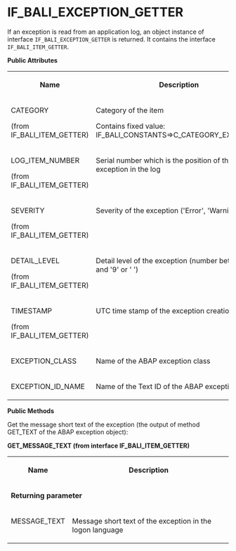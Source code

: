 <!-- loio40319b1d61284004ad309c42786056f5 -->

# IF\_BALI\_EXCEPTION\_GETTER

If an exception is read from an application log, an object instance of interface `IF_BALI_EXCEPTION_GETTER` is returned. It contains the interface `IF_BALI_ITEM_GETTER`.

**Public Attributes**


<table>
<tr>
<th valign="top">

Name

</th>
<th valign="top">

Description

</th>
</tr>
<tr>
<td valign="top">

CATEGORY

\(from IF\_BALI\_ITEM\_GETTER\)

</td>
<td valign="top">

Category of the item

Contains fixed value: IF\_BALI\_CONSTANTS=\>C\_CATEGORY\_EXCEPTION

</td>
</tr>
<tr>
<td valign="top">

LOG\_ITEM\_NUMBER

\(from IF\_BALI\_ITEM\_GETTER\)

</td>
<td valign="top">

Serial number which is the position of the exception in the log

</td>
</tr>
<tr>
<td valign="top">

SEVERITY

\(from IF\_BALI\_ITEM\_GETTER\)

</td>
<td valign="top">

Severity of the exception \('Error', 'Warning', etc\)

</td>
</tr>
<tr>
<td valign="top">

DETAIL\_LEVEL

\(from IF\_BALI\_ITEM\_GETTER\)

</td>
<td valign="top">

Detail level of the exception \(number between '1' and '9' or ' '\)

</td>
</tr>
<tr>
<td valign="top">

TIMESTAMP

\(from IF\_BALI\_ITEM\_GETTER\)

</td>
<td valign="top">

UTC time stamp of the exception creation

</td>
</tr>
<tr>
<td valign="top">

EXCEPTION\_CLASS

</td>
<td valign="top">

Name of the ABAP exception class

</td>
</tr>
<tr>
<td valign="top">

EXCEPTION\_ID\_NAME

</td>
<td valign="top">

Name of the Text ID of the ABAP exception

</td>
</tr>
</table>

**Public Methods**



Get the message short text of the exception \(the output of method GET\_TEXT of the ABAP exception object\):

**GET\_MESSAGE\_TEXT \(from interface IF\_BALI\_ITEM\_GETTER\)**


<table>
<tr>
<th valign="top">

Name

</th>
<th valign="top">

Description

</th>
</tr>
<tr>
<td valign="top" colspan="2">

**Returning parameter**

</td>
</tr>
<tr>
<td valign="top">

MESSAGE\_TEXT

</td>
<td valign="top">

Message short text of the exception in the logon language

</td>
</tr>
</table>

